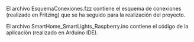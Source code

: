 El archivo EsquemaConexiones.fzz contiene el esquema de conexiones (realizado en Fritzing) que se ha seguido para la realización del proyecto.

El archivo SmartHome_SmartLights_Raspberry.ino contiene el código de la aplicación (realizado en Arduino IDE).